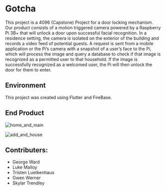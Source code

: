 # Gotcha

This project is a 4096 (Capstone) Project for a door locking mechanism. Our product consists of a motion triggered camera powered by a Raspberry Pi 3B+ that will unlock a door upon successful facial recognition. In a residence setting, the camera is isolated on the exterior of the building and records a video feed of potential guests. A request is sent from a mobile application or the Pi’s camera with a snapshot of a user’s face to the Pi, which will process the image and query a database to check if that image is recognized as a permitted user to that household. If the image is successfully recognized as a welcomed user, the Pi will then unlock the door for them to enter.

## Environment
This project was created using Flutter and FireBase.

## End Product

![home_and_main](https://user-images.githubusercontent.com/26886594/69321295-6d39d600-0c08-11ea-8013-19d147758e9f.PNG)

![add_and_house](https://user-images.githubusercontent.com/26886594/69321430-ba1dac80-0c08-11ea-82be-71501c717ac6.PNG)


## Contributers:

* George Ward
* Luke Malloy
* Tristen Luetkenhaus
* Gwen Werner
* Skylar Trendley


